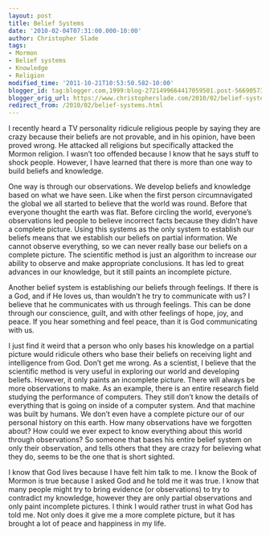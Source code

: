 ```yaml
---
layout: post
title: Belief Systems
date: '2010-02-04T07:31:00.000-10:00'
author: Christopher Slade
tags:
- Mormon
- Belief systems
- Knowledge
- Religion
modified_time: '2011-10-21T10:53:50.582-10:00'
blogger_id: tag:blogger.com,1999:blog-2721499664417059501.post-566905738586096598
blogger_orig_url: https://www.christopherslade.com/2010/02/belief-systems.html
redirect_from: /2010/02/belief-systems.html
---
```


I recently heard a TV personality ridicule religious people by saying they are crazy because their beliefs are not provable, and in his opinion, have been proved wrong.  He attacked all religions but specifically attacked the Mormon religion.  I wasn’t too offended because I know that he says stuff to shock people.  However, I have learned that there is more than one way to build beliefs and knowledge.

One way is through our observations.  We develop beliefs and knowledge based on what we have seen.  Like when the first person circumnavigated the global we all started to believe that the world was round. Before that everyone thought the earth was flat.  Before circling the world, everyone’s observations led people to believe incorrect facts because they didn’t have a complete picture.  Using this systems as the only system to establish our beliefs means that we establish our beliefs on partial information.  We cannot observe everything, so we can never really base our beliefs on a complete picture.  The scientific method is just an algorithm to increase our ability to observe and make appropriate conclusions.  It has led to great advances in our knowledge, but it still paints an incomplete picture.

Another belief system is establishing our beliefs through feelings.  If there is a God, and if He loves us, than wouldn’t he try to communicate with us? I believe that he communicates with us through feelings.  This can be done through our conscience, guilt, and with other feelings of hope, joy, and peace.  If you hear something and feel peace, than it is God communicating with us.

I just find it weird that a person who only bases his knowledge on a partial picture would ridicule others who base their beliefs on receiving light and intelligence from God.  Don’t get me wrong.  As a scientist, I believe that the scientific method is very useful in exploring our world and developing beliefs.  However, it only paints an incomplete picture.  There will always be more observations to make.  As an example, there is an entire research field studying the performance of computers.  They still don’t know the details of everything that is going on inside of a computer system.  And that machine was built by humans.  We don’t even have a complete picture our of our personal history on this earth.  How many observations have we forgotten about?  How could we ever expect to know everything about this world through observations?  So someone that bases his entire belief system on only their observation, and tells others that they are crazy for believing what they do, seems to be the one that is short sighted.

I know that God lives because I have felt him talk to me.  I know the Book of Mormon is true because I asked God and he told me it was true.  I know that many people might try to bring evidence (or observations) to try to contradict my knowledge, however they are only partial observations and only paint incomplete pictures.  I think I would rather trust in what God has told me.  Not only does it give me a more complete picture, but it has brought a lot of peace and happiness in my life.